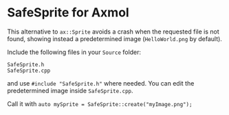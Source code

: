 # SafeSprite for Axmol
This alternative to `ax::Sprite` avoids a crash when the requested file is not found, showing instead a predetermined image (`HelloWorld.png` by default).

Include the following files in your `Source` folder:

```
SafeSprite.h
SafeSprite.cpp
```

and use `#include "SafeSprite.h"` where needed. You can edit the predetermined image inside `SafeSprite.cpp`.

Call it with `auto mySprite = SafeSprite::create("myImage.png");`
